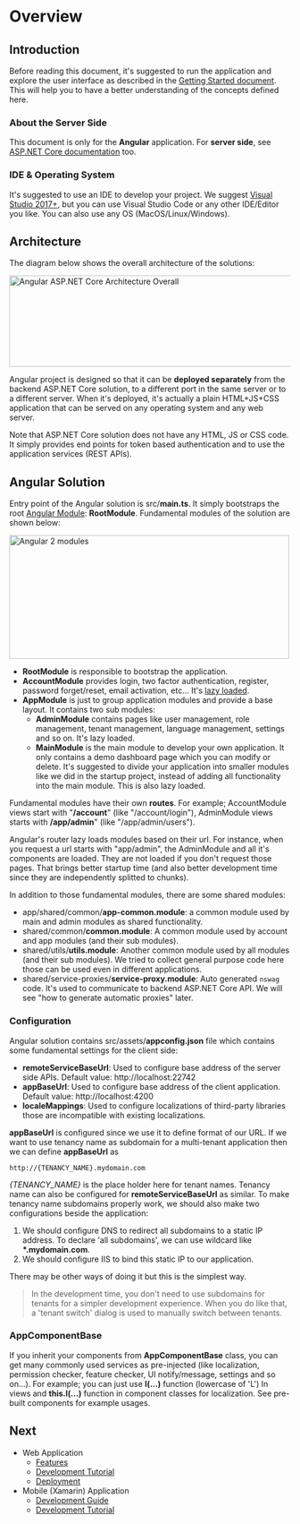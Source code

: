 # Overview

## Introduction

Before reading this document, it's suggested to run the application and explore the user interface as described in the [Getting Started document](Getting-Started-Angular.md). This will help you to have a better understanding of the concepts defined here.

### About the Server Side

This document is only for the **Angular** application. For **server side**, see [ASP.NET Core documentation](Index-Core-Mvc)
too.

### IDE & Operating System

It's suggested to use an IDE to develop your project. We suggest [Visual Studio 2017+](https://www.visualstudio.com), but you can use Visual Studio Code or any other IDE/Editor you like. You can also use any OS (MacOS/Linux/Windows).

## Architecture

The diagram below shows the overall architecture of the solutions:

<img src="images/angular2-core-overall-architecture.png" alt="Angular ASP.NET Core Architecture Overall" class="thumbnail" width="683" height="163" />

Angular project is designed so that it can be **deployed separately** from the backend ASP.NET Core solution, to a different port in the same server or to a different server. When it's deployed, it's actually a
plain HTML+JS+CSS application that can be served on any operating system and any web server.

Note that ASP.NET Core solution does not have any HTML, JS or CSS code. It simply provides end points for token based authentication and to use the application services (REST APIs).

## Angular Solution

Entry point of the Angular solution is src/**main.ts**. It simply bootstraps the root [Angular Module](https://angular.io/docs/ts/latest/guide/ngmodule.html):
**RootModule**. Fundamental modules of the solution are shown below:

<img src="images/ng2-modules.png" alt="Angular 2 modules" class="img-thumbnail" width="501" height="221" />

-   **RootModule** is responsible to bootstrap the application.
-   **AccountModule** provides login, two factor authentication, register, password forget/reset, email activation, etc... It's [lazy loaded](https://angular.io/docs/ts/latest/guide/router.html).
-   **AppModule** is just to group application modules and provide a base layout. It contains two sub modules:
    -   **AdminModule** contains pages like user management, role management, tenant management, language management, settings and so on. It's lazy loaded.
    -   **MainModule** is the main module to develop your own application. It only contains a demo dashboard page which you can modify or delete. It's suggested to divide your application into smaller modules like we did in the startup project, instead of adding all functionality into the main module. This is also lazy loaded.

Fundamental modules have their own **routes**. For example; AccountModule views start with "**/account**" (like "/account/login"), AdminModule views starts with  **/app/admin**" (like "/app/admin/users").

Angular's router lazy loads modules based on their url. For instance, when you request a url starts with "app/admin", the AdminModule and all it's components are loaded. They are not loaded if you don't request those pages. That brings better startup time (and also better development time since they are independently splitted to chunks).

In addition to those fundamental modules, there are some shared modules:

-   app/shared/common/**app-common.module**: a common module used by main and admin modules as shared functionality.
-   shared/common/**common.module**: A common module used by account and app modules (and their sub modules).
-   shared/utils/**utils.module**: Another common module used by all modules (and their sub modules). We tried to collect general purpose code here those can be used even in different applications.
-   shared/service-proxies/**service-proxy.module**: Auto generated `nswag` code. It's used to communicate to backend ASP.NET Core API. We will see "how to generate automatic proxies" later.

### Configuration

Angular solution contains src/assets/**appconfig.json** file which contains some fundamental settings for the client side:

- **remoteServiceBaseUrl**: Used to configure base address of the server side APIs. Default value: http://localhost:22742
- **appBaseUrl**: Used to configure base address of the client application. Default value: http://localhost:4200
- **localeMappings**: Used to configure localizations of third-party libraries those are incompatible with existing localizations.

**appBaseUrl** is configured since we use it to define format of our URL. If we want to use tenancy name as subdomain for a multi-tenant application then we can define **appBaseUrl** as

````
http://{TENANCY_NAME}.mydomain.com
````

*{TENANCY\_NAME}* is the place holder here for tenant names. Tenancy name can also be configured for **remoteServiceBaseUrl** as similar. To make tenancy name subdomains properly work, we should also make two configurations beside the application:

1.  We should configure DNS to redirect all subdomains to a static IP address. To declare 'all subdomains', we can use wildcard like **\*.mydomain.com**.
2.  We should configure IIS to bind this static IP to our application.

There may be other ways of doing it but this is the simplest way.

> In the development time, you don't need to use subdomains for tenants for a simpler development experience. When you do like that, a 'tenant switch' dialog is used to manually switch between tenants.

### AppComponentBase

If you inherit your components from **AppComponentBase** class, you can get many commonly used services as pre-injected (like localization, permission checker, feature checker, UI notify/message, settings and so on...). For example; you can just use **l(...)** function (lowercase of 'L') In views and **this.l(...)** function in component classes for localization. See pre-built components for example usages.

## Next

- Web Application
  - [Features](Features-Angular.md)
  - [Development Tutorial](Developing-Step-By-Step-Angular-Introduction.md)
  - [Deployment](Deployment-Angular.md)
- Mobile (Xamarin) Application
  - [Development Guide](Development-Guide-Xamarin.md)
  - [Development Tutorial](Developing-Step-By-Step-Xamarin)